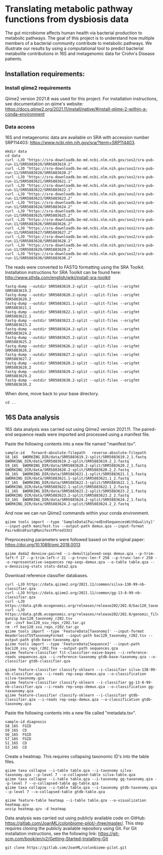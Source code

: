 # Translating metabolic pathway functions from dysbiosis data
The gut microbiome affects human health via bacterial production to metabolic pathways. The goal of this project is to understand how multiple members of a bacterial community contribute to metabolic pathways. We illustrate our results by using a computational tool to predict bacterial metabolite contributions in 16S and metagenomic data for Crohn's Disease patients.

## Installation requirements:

### Install qiime2 requirements
Qiime2 version 2021.8 was used for this project. For installation instructions, see documentation on qiime's website: https://docs.qiime2.org/2021.11/install/native/#install-qiime-2-within-a-conda-environment

### Data access
16S and metagenomic data are available on SRA with accession number SRP114403: https://www.ncbi.nlm.nih.gov/sra/?term=SRP114403.

```
mkdir data
cd data
curl -LJO "https://sra-downloadb.be-md.ncbi.nlm.nih.gov/sos2/sra-pub-run-11/SRR5883619/SRR5883619.2"
curl -LJO "https://sra-downloadb.be-md.ncbi.nlm.nih.gov/sos2/sra-pub-run-11/SRR5883620/SRR5883620.2"
curl -LJO "https://sra-downloadb.be-md.ncbi.nlm.nih.gov/sos2/sra-pub-run-11/SRR5883621/SRR5883621.1"
curl -LJO "https://sra-downloadb.be-md.ncbi.nlm.nih.gov/sos2/sra-pub-run-11/SRR5883622/SRR5883622.1"
curl -LJO "https://sra-downloadb.be-md.ncbi.nlm.nih.gov/sos2/sra-pub-run-11/SRR5883623/SRR5883623.2"
curl -LJO "https://sra-downloadb.be-md.ncbi.nlm.nih.gov/sos2/sra-pub-run-11/SRR5883624/SRR5883624.2"
curl -LJO "https://sra-downloadb.be-md.ncbi.nlm.nih.gov/sos2/sra-pub-run-11/SRR5883625/SRR5883625.2"
curl -LJO "https://sra-downloadb.be-md.ncbi.nlm.nih.gov/sos2/sra-pub-run-11/SRR5883626/SRR5883626.2"
curl -LJO "https://sra-downloadb.be-md.ncbi.nlm.nih.gov/sos2/sra-pub-run-11/SRR5883627/SRR5883627.2"
curl -LJO "https://sra-downloadb.be-md.ncbi.nlm.nih.gov/sos2/sra-pub-run-11/SRR5883628/SRR5883628.2"
curl -LJO "https://sra-downloadb.be-md.ncbi.nlm.nih.gov/sos2/sra-pub-run-11/SRR5883629/SRR5883629.2"
curl -LJO "https://sra-downloadb.be-md.ncbi.nlm.nih.gov/sos2/sra-pub-run-11/SRR5883630/SRR5883630.2"
```

The reads were converted to FASTQ formatting using the SRA Toolkit. Installation instructions for SRA Toolkit can be found here: http://www.sthda.com/english/wiki/install-sra-toolkit

```
fastq-dump --outdir SRR5883619.2-split --split-files --origfmt SRR5883619.2
fastq-dump --outdir SRR5883620.2-split --split-files --origfmt SRR5883620.2
fastq-dump --outdir SRR5883621.1-split --split-files --origfmt SRR5883621.1
fastq-dump --outdir SRR5883622.1-split --split-files --origfmt SRR5883622.1
fastq-dump --outdir SRR5883623.2-split --split-files --origfmt SRR5883623.2
fastq-dump --outdir SRR5883624.2-split --split-files --origfmt SRR5883624.2
fastq-dump --outdir SRR5883625.2-split --split-files --origfmt SRR5883625.2
fastq-dump --outdir SRR5883626.2-split --split-files --origfmt SRR5883626.2
fastq-dump --outdir SRR5883627.2-split --split-files --origfmt SRR5883627.2
fastq-dump --outdir SRR5883628.2-split --split-files --origfmt SRR5883628.2
fastq-dump --outdir SRR5883629.2-split --split-files --origfmt SRR5883629.2
fastq-dump --outdir SRR5883630.2-split --split-files --origfmt SRR5883630.2
```

When done, move back to your base directory.
```
cd ..
```

## 16S Data analysis
16S data analysis was carried out using Qiime2 version 2021.11. The paired-end sequence reads were imported and processed using a manifest file.

Paste the following contents into a new file named "manifest.tsv".
```
sample-id	forward-absolute-filepath	reverse-absolute-filepath
S8_16S	$WORKING_DIR/data/SRR5883619.2-split/SRR5883619.2_1.fastq	$WORKING_DIR/data/SRR5883619.2-split/SRR5883619.2_2.fastq
S9_16S	$WORKING_DIR/data/SRR5883620.2-split/SRR5883620.2_1.fastq	$WORKING_DIR/data/SRR5883620.2-split/SRR5883620.2_2.fastq
S6_16S	$WORKING_DIR/data/SRR5883621.1-split/SRR5883621.1_1.fastq	$WORKING_DIR/data/SRR5883621.1-split/SRR5883621.1_2.fastq
S7_16S	$WORKING_DIR/data/SRR5883622.1-split/SRR5883622.1_1.fastq	$WORKING_DIR/data/SRR5883622.1-split/SRR5883622.1_2.fastq
S1_16S	$WORKING_DIR/data/SRR5883623.2-split/SRR5883623.2_1.fastq	$WORKING_DIR/data/SRR5883623.2-split/SRR5883623.2_2.fastq
S3_16S	$WORKING_DIR/data/SRR5883624.2-split/SRR5883624.2_1.fastq	$WORKING_DIR/data/SRR5883624.2-split/SRR5883624.2_2.fastq
```

And now we can run Qiime2 commands within your conda environment.
```
qiime tools import --type 'SampleData[PairedEndSequencesWithQuality]' --input-path manifest.tsv --output-path demux.qza --input-format PairedEndFastqManifestPhred33V2
```

Preprocessing parameters were followed based on the original paper: https://doi.org/10.1089/omi.2018.0013
```
qiime dada2 denoise-paired --i-demultiplexed-seqs demux.qza --p-trim-left-f 17 --p-trim-left-r 21 --p-trunc-len-f 250 --p-trunc-len-r 250 --o-representative-sequences rep-seqs-demux.qza --o-table table.qza --o-denoising-stats stats-data2.qza
```

Download reference classifier databases. 
```
curl -LJO https://data.qiime2.org/2021.11/common/silva-138-99-nb-classifier.qza
curl -LJO https://data.qiime2.org/2021.11/common/gg-13-8-99-nb-classifier.qza
curl -LJO https://data.gtdb.ecogenomic.org/releases/release202/202.0/bac120_taxonomy_r202.tsv.gz
curl -LJO https://data.gtdb.ecogenomic.org/releases/release202/202.0/genomic_files_reps/bac120_ssu_reps_r202.tar.gz
gunzip bac120_taxonomy_r202.tsv
tar -zxvf bac120_ssu_reps_r202.tar.gz
rm -rf bac120_ssu_reps_r202.tar.gz
qiime tools import --type 'FeatureData[Taxonomy]' --input-format HeaderlessTSVTaxonomyFormat --input-path bac120_taxonomy_r202.tsv --output-path gtdb-base-taxonomy.qza
qiime tools import --type 'FeatureData[Sequence]' --input-path bac120_ssu_reps_r202.fna --output-path sequences.qza
qiime feature-classifier fit-classifier-naive-bayes --i-reference-reads sequences.qza --i-reference-taxonomy gtdb-base-taxonomy.qza --o-classifier gtdb-classifier.qza

qiime feature-classifier classify-sklearn --i-classifier silva-138-99-nb-classifier.qza --i-reads rep-seqs-demux.qza --o-classification silva-taxonomy.qza
qiime feature-classifier classify-sklearn --i-classifier gg-13-8-99-nb-classifier.qza --i-reads rep-seqs-demux.qza --o-classification gg-taxaonomy.qza
qiime feature-classifier classify-sklearn --i-classifier gtdb-classifier.qza --i-reads rep-seqs-demux.qza --o-classification gtdb-taxonomy.qza
```

Paste the following contents into a new file called "metadata.tsv".
```
sample-id diagnosis
S8_16S  FGID
S9_16S  CD
S6_16S  FGID
S7_16S  FGID
S1_16S  CD
S3_16S  CD
```

Create a heatmap. This requires collapsing taxonomic ID's into the table files.
```
qiime taxa collapse --i-table table.qza --i-taxonomy silva-taxonomy.qza --p-level 7 --o-collapsed-table silva-table.qza
qiime taxa collapse --i-table table.qza --i-taxonomy gg-taxonomy.qza --p-level 7 --o-collapsed-table gg-table.qza
qiime taxa collapse --i-table table.qza --i-taxonomy gtdb-taxonomy.qza --p-level 7 --o-collapsed-table gtdb-table.qza

qiime feature-table heatmap --i-table table.qza --o-visualization heatmap.qzv
unzip heatmap.qzv -d heatmap
```

Data analysis was carried out using publicly available code on GitHub: https://gitlab.com/JoanML/colonbiome-pilot/-/tree/master/. This step requires cloning the publicly available repository using Git. For Git installation instructions, see the following link: https://git-scm.com/book/en/v2/Getting-Started-Installing-Git 

```
git clone https://gitlab.com/JoanML/colonbiome-pilot.git
```
